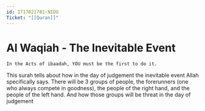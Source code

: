 ```yaml
---
id: 1717021781-NIDU
Ticket: "[[Quran]]"
---
```


# Al Waqiah - The Inevitable Event
    In the Acts of ibaadah, YOU must be the first to do it. 

This surah tells about how in the day of judgement the inevitable event Allah specifically says. There will be 3 groups of people, the forerunners (one who always compete in goodness), the people of the right hand, and the people of the left hand. And how those groups will be threat in the day of judgement 
